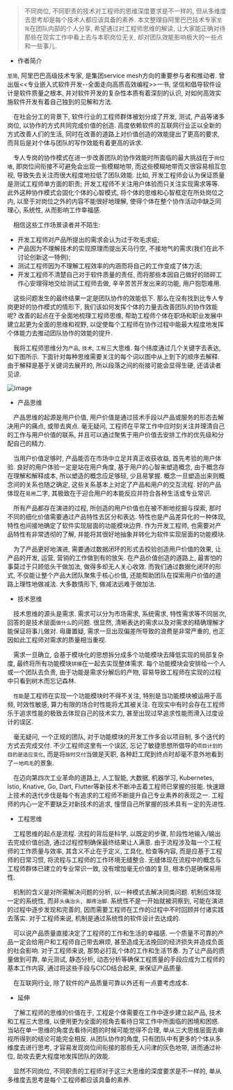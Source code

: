 > 不同岗位, 不同职责的技术对工程师的思维深度要求是不一样的, 但从多维度去思考却是每个技术人都应该具备的素养. 本文整理自阿里巴巴技术专家`至简`在团队内部的个人分享, 希望通过对工程师思维的解读, 让大家能正确对待那些在现实工作中看上去与本职岗位无关, 却对团队效能影响极大的一些点和一些事儿.

* 作者简介

`至简`, 阿里巴巴高级技术专家, 是集团service mesh方向的重要参与者和推动者. 曾出版<<专业嵌入式软件开发--全面走向高质高效编程>>一书, 坚信和倡导软件设计是软件质量之根本, 并对软件开发的复杂性本质有着深刻的认识, 对如何高效实施软件开发有着自己独到的见解和方法.

&emsp;在社会分工的背景下, 软件行业的工程师群体被划分成了开发, 测试, 产品等诸多岗位, 以协作的方式共同完成价值的创造. 高度依赖软件的互联网行业正以全新的方式改善人们的生活, 同时在改善的道路上对价值创造的效能提出了更高的要求, 而背后是对个体与团队的写作效能有着更高的诉求.

&emsp;专人专岗的协作模式在进一步改善团队的协作效能时所面临的最大挑战在于`岗位墙`, 即岗位间衔接不可避免会出现一些模糊地带, 而这些模糊地带而又很容易相互忽视, 导致失去关注而很大程度地拉低了团队效能. 比如, 开发工程师会认为保证质量是测试工程师单方面的职责; 开发工程师不关注用户体验而只关注实现需求等等. 此外这种协作模式会固化个体的心智模式, 将个体的思维和心智框定在所处岗位之内, 以至于对岗位之外的内容不能很好地理解, 使得个体在整个协作活动中缺乏同理心, 系统性, 从而影响工作幸福感.

&emsp;相信这些工作场景读者并不陌生:

* 开发工程师对产品所提出的需求会认为过于吹毛求疵;
* 产品因为不理解技术的实现原理而提出天马行空, 不接地气的需求(我们在此不讨论创新这一特例);
* 测试工程师因为不理解工程效率的内涵而将自己的工作变成了体力活;
* 开发工程师不清楚自己对于软件质量的责任, 而将那些本因自己做好的琐碎工作心安理得地交给测试工程师去做, 辛辛苦苦开发出来的功能, 用户抱怨难用.

&emsp;这些问题发生的最终结果一定是团队协作的效能低下. 那么在没有找到比专人专岗更好的协作模式的情形下, 我们该如何发挥个体的力量去改善团队的协作效能呢? 改善的起点在于全面地梳理工程师思维, 帮助工程师个体在职场和职业发展中建立起更为全面的思维和视野, 以促使每个工程师在协作过程中能最大程度地发挥个体能力去推动团队协作的效能的提升.

&emsp;我将工程师思维分为`产品`, `技术`, `工程`三大思维. 每个纬度通过几个关键字去表达, 如下图所示. 下面针对每种思维需要关注的每个词以图中从上到下的顺序去解释. 由于解释是基于关键词去展开的, 所以段落之间的衔接可能会显得生硬, 还请读者见谅.

![image](https://user-images.githubusercontent.com/7486508/49928202-9d59fe80-fefa-11e8-9c20-e40f7595ce84.png)


* 产品思维

&emsp;产品思维的起源是用户价值, 用户价值是通过技术手段以产品或服务的形态去解决用户的痛点, 或带去爽点. 毫无疑问, 工程师在平常工作中应时刻关注并理清自己的工作与用户价值的联系, 并且可以通过聚焦于用户价值去安排工作的优先级和分配自己的精力.

&emsp;当用户价值足够时, 产品能否在市场中立足并真正收获收益, 首先考验的用户体验. 良好的用户体验一定是站在用户角度, 基于用户的心智来塑造概念, 由于概念存在理解和解释成本, 所以塑造的概念应足够轻, 少且易掌握. 概念一旦塑造出来则概念间的关系也随之确定, 这些关系基本上对定了产品和用户的交互流程. 好的产品体现在`易用`二字, 其极致在于迎合用户的本能反应并符合各种生活或专业常识.

&emsp;所有产品都存在演进的过程, 所创造的用户价值也在被不断地挖掘与探索, 那时不同的细化价值需要通过产品特性去区分和表达. 特性也是产品差异化的一种体现, 特性也间接地确定了软件实现层面的功能模块边界. 作为开发工程师, 也需要对产品特性有非常透彻的了解, 并能将其很好地抽象并转化为软件实现层面的功能模块.

&emsp;为了产品更好地演进, 需要通过数据闭环的形式去校验创造用户价值的效果, 让产品的开发, 运营, 营销的工作做到有的放矢. 在产品价值创造的道路上, 最害怕的事莫过于只顾低头干做加法, 做得多却无人关心收效. 而我们通过数据化闭环的形式, 不仅能让整个产品大团队聚焦于核心价值, 还能帮助团队在探索用户价值的道路上理性地做减法. 大多数情形下, 做减法远难于做加法. 

* 技术思维

&emsp;技术思维的源头是需求. 需求可以分为市场需求, 系统需求, 特性需求等不同层次, 回答的是技术层面`做什么`的问题. 很显然, 清晰表达的需求以及对需求的精确理解才能保证将事儿做对. 毋庸置疑, 需求一旦出现偏差所导致的浪费是非常严重的, 也正因如此工程师对需求的质量相当重视.

&emsp;需求一旦确立, 会基于模块化的思想拆分成多个功能模块去降低实现的局部复杂度, 最终将所有功能模块`拼接`在一起去实现整体需求. 每个功能模块会安排给一个人或一个团队去负责, 由于功能是需求分解后的产物, 容易导致工程师在实现的过程中只看到树木而忘记森林.

&emsp;`性能`是工程师在实现一个功能模块时不得不关注, 特别是当功能模块被运用于高频, 时效性敏感, 算力有限的场合时性能将尤其被关注. 在现实中有时会存在工程师乐于追求性能的极致去体现自己的技术实力, 甚至出现过早追求性能而滑入过度设计的误区.

&emsp;毫无疑问, 一个正规的团队, 对于功能模块的开发工作多会以项目制, 多个迭代的方式去完成交付. 不少工程师这里有一个误区, 忘记了敏捷思想所倡导的`项目计划的目的是适应变化`, 而是将`按时交付`当做是天职, 各种赶工爬到终点时却毫不意外地看到了`一地鸡毛`的景象. 

&emsp;在迈向第四次工业革命的道路上, 人工智能, 大数据, 机器学习, Kubernetes, Istio, Knative, Go, Dart, Flutter等新技术不断冲击着工程师已掌握的技能. 快速跟上技术的迭代步伐是每个有追求的工程师不断提升自己专业素养的表现之一. 工程师的内心一定不要缺乏对新技术的追求, 憧憬自己所掌握的技术具有一定的先进性.

* 工程思维

&emsp;工程思维的起点是流程. 流程的背后是科学, 以既定的步骤, 阶段性地输入/输出去完成价值创造, 通过过程控制确保最终结果让人满意. 由于流程涉及每一个工程师的工作质量与效率, 其含义不止在于定义, 工具化, 检查等内容, 而是应基于工程师的日常习惯, 将流程与工程师的工作环境无缝整合. 无缝体现在流程中的概念与工程师群体已建立的专业常识一致, 没有增加毫无价值的复旦, 根本仍是确保易用性.

&emsp;机制的含义是对所需解决问题的分析, 以一种模式去解决同类问题. 机制应体现一定的系统性, 而非`头痛治头, 脚疼治脚`. 系统性不是一开始就被洞察到, 可能在演进的过程中逐步发现和完善的, 因而需要工程师在工作的过程中不时回顾并付诸实践去落实. 对于工程师来说, 机制是通过系统性的软件设计去达成的.

&emsp;可以说产品质量直接决定了工程师的工作和生活的幸福感. 一个质量不可靠的产品一定会给用户和工程师自己带去麻烦, 甚至造成无法挽回的经济损失并造成负面的社会影响. 对于工程师来说, 那势必打乱个体的工作和生活节奏. 为了让产品的质量做到可靠, 单元测试, 静态分析, 动态分析等确保工程质量的手段应成为工程师的基本工作内容, 通过将这些手段与CICD结合起来, 来保证产品质量.

&emsp;在互联网行业, 除了软件的产品质量可靠以外还有一点要考虑成本.

* 延伸

&emsp;了解工程师的思维的价值在于, 工程是个体需要在工作中逐步建立起产品, 技术和工程三大思维, 以便用更为全面的视角去看待日常工作中所面临的困境和困惑. 当站在单一思维的角度去看待问题的时候可能觉得不合理, 单从三大思维层面去审视所得到的结论可能完全相反. 从团队协作的角度, 只有团队中有更多的个体从多维度去进行思考, 才容易发现岗位间衔接的那些无人问津的灰色地带, 进而通过补位, 助攻去更大程度地发挥团队的效能.

&emsp;显然不同岗位, 不同职责的工程师对于这三大思维的深度要求是不一样的, 单从多维度去思考是每个工程师都应该具备的素养.